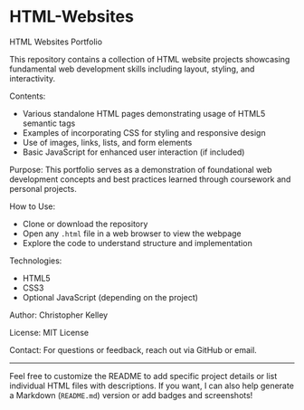 # HTML-Websites

HTML Websites Portfolio

This repository contains a collection of HTML website projects showcasing fundamental web development skills including layout, styling, and interactivity.

Contents:
- Various standalone HTML pages demonstrating usage of HTML5 semantic tags
- Examples of incorporating CSS for styling and responsive design
- Use of images, links, lists, and form elements
- Basic JavaScript for enhanced user interaction (if included)

Purpose:
This portfolio serves as a demonstration of foundational web development concepts and best practices learned through coursework and personal projects.

How to Use:
- Clone or download the repository
- Open any `.html` file in a web browser to view the webpage
- Explore the code to understand structure and implementation

Technologies:
- HTML5
- CSS3
- Optional JavaScript (depending on the project)

Author:
Christopher Kelley

License:
MIT License

Contact:
For questions or feedback, reach out via GitHub or email.

---

Feel free to customize the README to add specific project details or list individual HTML files with descriptions.
If you want, I can also help generate a Markdown (`README.md`) version or add badges and screenshots!
